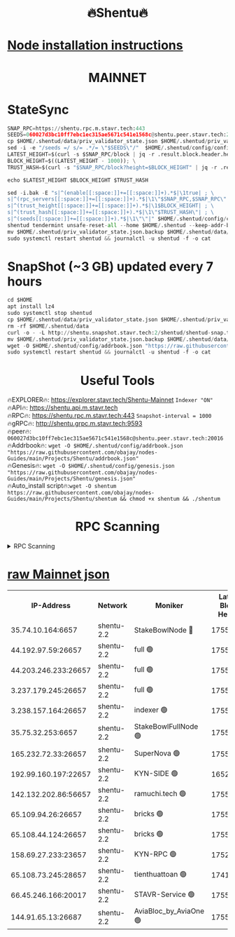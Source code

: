 <h1 align="center"> 🔥Shentu🔥</h1>

[Node installation instructions](https://github.com/obajay/nodes-Guides/tree/main/Projects/Shentu)
=
<h1 align="center"> MAINNET</h1>

# StateSync
```python
SNAP_RPC=https://shentu.rpc.m.stavr.tech:443
SEEDS=060027d3bc10ff7ebc1ec315ae5671c541e1568c@shentu.peer.stavr.tech:20016
cp $HOME/.shentud/data/priv_validator_state.json $HOME/.shentud/priv_validator_state.json.backup
sed -i -e "/seeds =/ s/= .*/= \"$SEEDS\"/"  $HOME/.shentud/config/config.toml
LATEST_HEIGHT=$(curl -s $SNAP_RPC/block | jq -r .result.block.header.height); \
BLOCK_HEIGHT=$((LATEST_HEIGHT - 1000)); \
TRUST_HASH=$(curl -s "$SNAP_RPC/block?height=$BLOCK_HEIGHT" | jq -r .result.block_id.hash)

echo $LATEST_HEIGHT $BLOCK_HEIGHT $TRUST_HASH

sed -i.bak -E "s|^(enable[[:space:]]+=[[:space:]]+).*$|\1true| ; \
s|^(rpc_servers[[:space:]]+=[[:space:]]+).*$|\1\"$SNAP_RPC,$SNAP_RPC\"| ; \
s|^(trust_height[[:space:]]+=[[:space:]]+).*$|\1$BLOCK_HEIGHT| ; \
s|^(trust_hash[[:space:]]+=[[:space:]]+).*$|\1\"$TRUST_HASH\"| ; \
s|^(seeds[[:space:]]+=[[:space:]]+).*$|\1\"\"|" $HOME/.shentud/config/config.toml
shentud tendermint unsafe-reset-all --home $HOME/.shentud --keep-addr-book
mv $HOME/.shentud/priv_validator_state.json.backup $HOME/.shentud/data/priv_validator_state.json
sudo systemctl restart shentud && journalctl -u shentud -f -o cat
```
# SnapShot (~3 GB) updated every 7 hours
```python
cd $HOME
apt install lz4
sudo systemctl stop shentud
cp $HOME/.shentud/data/priv_validator_state.json $HOME/.shentud/priv_validator_state.json.backup
rm -rf $HOME/.shentud/data
curl -o - -L http://shentu.snapshot.stavr.tech:2/shentud/shentud-snap.tar.lz4 | lz4 -c -d - | tar -x -C $HOME/.shentud --strip-components 2
mv $HOME/.shentud/priv_validator_state.json.backup $HOME/.shentud/data/priv_validator_state.json
wget -O $HOME/.shentud/config/addrbook.json "https://raw.githubusercontent.com/obajay/nodes-Guides/main/Projects/Shentu/addrbook.json"
sudo systemctl restart shentud && journalctl -u shentud -f -o cat
```

 <h1 align="center"> Useful Tools</h1>

🔥EXPLORER🔥:     https://explorer.stavr.tech/Shentu-Mainnet        `Indexer "ON"` \
🔥API🔥:          https://shentu.api.m.stavr.tech \
🔥RPC🔥:          https://shentu.rpc.m.stavr.tech:443              `Snapshot-interval = 1000` \
🔥gRPC🔥:         http://shentu.grpc.m.stavr.tech:9593 \
🔥peer🔥:         `060027d3bc10ff7ebc1ec315ae5671c541e1568c@shentu.peer.stavr.tech:20016` \
🔥Addrbook🔥:  `wget -O $HOME/.shentud/config/addrbook.json "https://raw.githubusercontent.com/obajay/nodes-Guides/main/Projects/Shentu/addrbook.json"` \
🔥Genesis🔥:  `wget -O $HOME/.shentud/config/genesis.json "https://raw.githubusercontent.com/obajay/nodes-Guides/main/Projects/Shentu/genesis.json"` \
🔥Auto_install script🔥:`wget -O shentum https://raw.githubusercontent.com/obajay/nodes-Guides/main/Projects/Shentu/shentum && chmod +x shentum && ./shentum`

<h1 align="center"> RPC Scanning</h1>

<details>
<summary>RPC Scanning</summary>

<h2 align="center"> We scan nodes in real time every 4 hours. And we provide the final result of RPC endpoints.
We cannot influence the operation of these nodes in any way. </h2>


```python
If Voting Power is higher than 0 --> then the Node is a validator of the network and may be subject to attack and be a potential threat to the chain.
```
```python
We marked such validators with a red symbol
```

</details>

[raw Mainnet json](https://rpc-check.shentum.stavr.tech/shentum/rpc-shentum-result.json)
=


<table><tr><th>IP-Address</th><th>Network</th><th>Moniker</th><th>Latest Block Height</th><th>Earliest Block Height</th><th>Catching Up</th><th>Tx Index</th><th>Voting Power</th><th>Scan Time</th></tr><tr><td>35.74.10.164:6657</td><td>shentu-2.2</td><td>StakeBowlNode 🔴</td><td>17554412</td><td>8308501</td><td>False</td><td>on</td><td>50178</td><td>2024-03-09T03:29:33.934010334UTC</td></tr><tr><td>44.192.97.59:26657</td><td>shentu-2.2</td><td>full 🟢</td><td>17554412</td><td>9786901</td><td>False</td><td>on</td><td>0</td><td>2024-03-09T03:29:30.605376597UTC</td></tr><tr><td>44.203.246.233:26657</td><td>shentu-2.2</td><td>full 🟢</td><td>17554414</td><td>9786901</td><td>False</td><td>on</td><td>0</td><td>2024-03-09T03:29:40.705972840UTC</td></tr><tr><td>3.237.179.245:26657</td><td>shentu-2.2</td><td>full 🟢</td><td>17554415</td><td>9786901</td><td>False</td><td>on</td><td>0</td><td>2024-03-09T03:29:49.474876492UTC</td></tr><tr><td>3.238.157.164:26657</td><td>shentu-2.2</td><td>indexer 🟢</td><td>17554417</td><td>9786901</td><td>False</td><td>on</td><td>0</td><td>2024-03-09T03:30:00.729146280UTC</td></tr><tr><td>35.75.32.253:6657</td><td>shentu-2.2</td><td>StakeBowlFullNode 🟢</td><td>17554421</td><td>10470762</td><td>False</td><td>on</td><td>0</td><td>2024-03-09T03:30:24.785406799UTC</td></tr><tr><td>165.232.72.33:26657</td><td>shentu-2.2</td><td>SuperNova 🟢</td><td>17554421</td><td>15936001</td><td>False</td><td>off</td><td>0</td><td>2024-03-09T03:30:23.486393030UTC</td></tr><tr><td>192.99.160.197:22657</td><td>shentu-2.2</td><td>KYN-SIDE 🟢</td><td>16522871</td><td>16083091</td><td>False</td><td>on</td><td>0</td><td>2024-03-09T03:31:12.642775985UTC</td></tr><tr><td>142.132.202.86:56657</td><td>shentu-2.2</td><td>ramuchi.tech 🟢</td><td>17554427</td><td>16196001</td><td>False</td><td>on</td><td>0</td><td>2024-03-09T03:31:03.018626754UTC</td></tr><tr><td>65.109.94.26:26657</td><td>shentu-2.2</td><td>bricks 🟢</td><td>17554428</td><td>16401001</td><td>False</td><td>on</td><td>0</td><td>2024-03-09T03:31:09.996472977UTC</td></tr><tr><td>65.108.44.124:26657</td><td>shentu-2.2</td><td>bricks 🟢</td><td>17554429</td><td>16401001</td><td>False</td><td>on</td><td>0</td><td>2024-03-09T03:31:12.949111189UTC</td></tr><tr><td>158.69.27.233:23657</td><td>shentu-2.2</td><td>KYN-RPC 🟢</td><td>17528125</td><td>16778677</td><td>False</td><td>on</td><td>0</td><td>2024-03-09T03:31:00.723665331UTC</td></tr><tr><td>65.108.73.245:28657</td><td>shentu-2.2</td><td>tienthuattoan 🟢</td><td>17415110</td><td>17399930</td><td>False</td><td>on</td><td>0</td><td>2024-03-09T03:30:35.614810514UTC</td></tr><tr><td>66.45.246.166:20017</td><td>shentu-2.2</td><td>STAVR-Service 🟢</td><td>17554428</td><td>17547001</td><td>False</td><td>on</td><td>0</td><td>2024-03-09T03:31:09.692027334UTC</td></tr><tr><td>144.91.65.13:26687</td><td>shentu-2.2</td><td>AviaBloc_by_AviaOne 🟢</td><td>17554422</td><td>17550286</td><td>False</td><td>off</td><td>0</td><td>2024-03-09T03:30:33.255406764UTC</td></tr></table>
